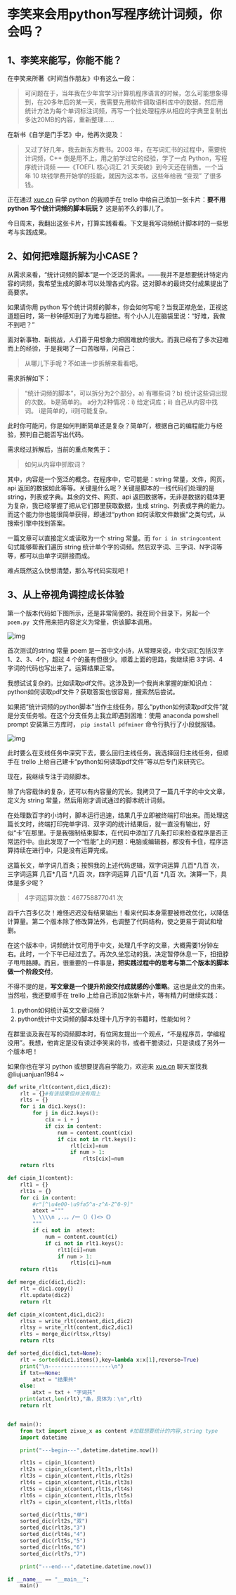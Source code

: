 # 李笑来会用python写程序统计词频，你会吗？

## 1、李笑来能写，你能不能？

在李笑来所著《时间当作朋友》中有这么一段：

> 可问题在于，当年我在少年宫学习计算机程序语言的时候，怎么可能想象得到，在20多年后的某一天，我需要先用软件调取语料库中的数据，然后用统计方法为每个单词标注词频，再写一个批处理程序从相应的字典里复制出多达20MB的内容，重新整理……

在新书《自学是门手艺》中，他再次提及：

> 又过了好几年，我去新东方教书。2003 年，在写词汇书的过程中，需要统计词频，C++ 倒是用不上，用之前学过它的经验，学了一点 Python，写程序统计词频 ——《TOEFL 核心词汇 21 天突破》到今天还在销售。一个当年 10 块钱学费开始学的技能，就因为这本书，这些年给我 “变现” 了很多钱。

正在通过 [xue.cn](https://xue.cn/) 自学 python 的我顺手在 trello 中给自己添加一张卡片：**要不用 python 写个统计词频的脚本玩玩？** 这是前不久的事儿了。

今日周末，我翻出这张卡片，打算实践看看。下文是我写词频统计脚本时的一些思考与实践成果。

## 2、如何把难题拆解为小CASE？

从需求来看，“统计词频的脚本”是一个泛泛的需求。——我并不是想要统计特定内容的词频，我希望生成的脚本可以处理各式内容。这对脚本的最终交付成果提出了高要求。

如果请你用 python 写个统计词频的脚本，你会如何写呢？当我正襟危坐，正视这道题目时，第一秒钟感知到了为难与胆怯。有个小人儿在脑袋里说：“好难，我做不到吧？”

面对新事物、新挑战，人们善于用想象力把困难放的很大。而我已经有了多次迎难而上的经验，于是我喝了一口苦咖啡，问自己：
> 从哪儿下手呢？不如进一步拆解来看看吧。

需求拆解如下：

> “统计词频的脚本”，可以拆分为2个部分，a) 有哪些词？b) 统计这些词出现的次数。
> b是简单的。
> a分为2种情况：i) 给定词库；ii) 自己从内容中找词。
> i是简单的，ii则可能复杂。

此时你可能问，你是如何判断简单还是复杂？简单吖，根据自己的编程能力与经验，预判自己能否写出代码。

需求经过拆解后，当前的重点聚焦于：

> 如何从内容中抓取词？

其中，内容是一个宽泛的概念。在程序中，它可能是：string 常量，文件，网页，api 返回的数据如此等等。关键是什么呢？关键是脚本的一线代码们处理的是 string，列表或字典。其余的文件、网页、api 返回数据等，无非是数据的载体更为复杂，我已经掌握了把从它们那里获取数据，生成 string、列表或字典的能力。而这个能力你也能很简单获得，即通过“python 如何读取文件数据”之类句式，从搜索引擎中找到答案。

一篇文章可以直接定义或读取为一个 string 常量。而 `for i in stringcontent` 句式能够帮我们遍历 string 统计单个字的词频。然后双字词、三字词、N字词等等，都可以由单字词拼接而成。

难点既然这么快想清楚，那么写代码实现吧！

## 3、从上帝视角调控成长体验

第一个版本代码如下图所示，还是非常简便的。我在同个目录下，另起一个`poem.py `文件用来把内容定义为常量，供该脚本调用。

![img](https://user-images.githubusercontent.com/31027645/62006676-7218dc80-b176-11e9-9781-59d4a1a37a66.png)

首次测试的string 常量 poem 是一首中文小诗，从常理来说，中文词汇包括汉字1、2、3、4个，超过 4 个的虽有但很少。顺着上面的思路，我继续把 3字词、4字词的代码也写出来了。运算结果正常。

我想试试复杂的。比如读取pdf文件。这涉及到一个我尚未掌握的新知识点：python如何读取pdf文件？获取答案也很容易，搜索然后尝试。

如果把“统计词频的python脚本”当作主线任务，那么“python如何读取pdf文件”就是分支任务啦。在这个分支任务上我立即遇到困难：使用 anaconda powshell prompt 安装第三方库时， `pip install pdfminer` 命令行执行了小段就报错。

![img](https://user-images.githubusercontent.com/31027645/62006803-3bdc5c80-b178-11e9-9bd2-5aeaf79bef70.png)

此时要么在支线任务中深究下去，要么回归主线任务。我选择回归主线任务，但顺手在 trello 上给自己建卡“python如何读取pdf文件”等以后专门来研究它。

现在，我继续专注于词频脚本。

除了内容载体的复杂，还可以有内容量的冗长。我拷贝了一篇几千字的中文文章，定义为 string 常量，然后用刚才调试通过的脚本统计词频。

在处理数百字的小诗时，脚本运行迅速，结果几乎立即被终端打印出来。而处理这篇长文时，终端打印完单字词、双字词的统计结果后，就一直没有输出，好似“卡”在那里。于是我强制结束脚本，在代码中添加了几条打印来检查程序是否正常运行中。由此发现了一个“性能”上的问题：电脑或编辑器，都没有卡住，程序运算持续在进行中，只是没有运算完成。

这篇长文，单字词几百条；按照我的上述代码逻辑，双字词运算 几百\*几百 次，三字词运算 几百\*几百 \*几百 次，四字词运算  几百\*几百 \*几百 次。演算一下，具体是多少呢？

> 4字词运算次数：467758877041 次

四千六百多亿次！难怪迟迟没有结果输出！看来代码本身需要被修改优化，以降低计算量。第二个版本除了修改算法外，也调整了代码结构，使之更易于调试和增删。

在这个版本中，词频统计仅可用于中文，处理几千字的文章，大概需要1分钟左右。此时，一个下午已经过去了。再次久坐忘动的我，决定暂停休息一下，扭扭脖子甩甩胳膊。而且，很重要的一件事是，**把实践过程中的思考与第二个版本的脚本做一个阶段交付**。

不得不提的是，**写文章是一个提升阶段交付成就感的小策略**。这也是此文的由来。当然啦，我还要顺手在 trello 上给自己添加2张新卡片，等有精力时继续实践：
1. python如何统计英文文章词频？
2. python统计中文词频的脚本处理十几万字的书籍时，性能如何？

在群里谈及我在写的词频脚本时，有位网友提出一个观点，“不是程序员，学编程没用”。我想，他肯定是没有读过李笑来的书，或者干脆读过，只是读成了另外一个版本吧！

如果你也在学习 python 或想要提高自学能力，欢迎来 [xue.cn](https://xue.cn/) 聊天室找我 @liujuanjuan1984 ~


```python
def write_rlt(content,dic1,dic2):
    rlt = {}#有该结果但并没有用上
    rlts = {}
    for i in dic1.keys():
        for j in dic2.keys():
            cix = i + j
            if cix in content:
                num = content.count(cix)
                if cix not in rlt.keys():
                    rlt[cix]=num
                    if num > 1:
                        rlts[cix]=num
    return rlts

def cipin_1(content):
    rlt1 = {}
    rlt1s = {}
    for ci in content:
        #r"[^\u4e00-\u9fa5^a-z^A-Z^0-9]"
        atext ="""
        \ \\\\n ,.，。/一（）()<>《》
        """
        if ci not in  atext:
            num = content.count(ci)
            if ci not in rlt1.keys():
                rlt1[ci]=num
                if num > 1:
                    rlt1s[ci]=num
    return rlt1s

def merge_dic(dic1,dic2):
    rlt = dic1.copy()
    rlt.update(dic2)
    return rlt

def cipin_x(content,dic1,dic2):
    rltsx = write_rlt(content,dic1,dic2)
    rltsy = write_rlt(content,dic2,dic1)
    rlts = merge_dic(rltsx,rltsy)
    return rlts

def sorted_dic(dic1,txt=None):
    rlt = sorted(dic1.items(),key=lambda x:x[1],reverse=True)
    print("\n--------------------\n")
    if txt==None:
        atxt = "结果共" 
    else:
        atxt = txt + "字词共"
    print(atxt,len(rlt),"条，具体为：\n",rlt)
    return rlt


def main():
    from txt import zixue_x as content #加载想要统计的内容,string type
    import datetime

    print("---begin---",datetime.datetime.now())

    rlt1s = cipin_1(content)
    rlt2s = cipin_x(content,rlt1s,rlt1s)
    rlt3s = cipin_x(content,rlt1s,rlt2s)
    rlt4s = cipin_x(content,rlt1s,rlt3s)
    rlt5s = cipin_x(content,rlt1s,rlt4s)
    rlt6s = cipin_x(content,rlt1s,rlt5s)
    rlt7s = cipin_x(content,rlt1s,rlt6s)

    sorted_dic(rlt1s,"单")
    sorted_dic(rlt2s,"双")
    sorted_dic(rlt3s,"3")
    sorted_dic(rlt4s,"4")
    sorted_dic(rlt5s,"5")
    sorted_dic(rlt6s,"6")
    sorted_dic(rlt7s,"7")

    print("---end---",datetime.datetime.now())

if __name__ == "__main__":
    main()

```
